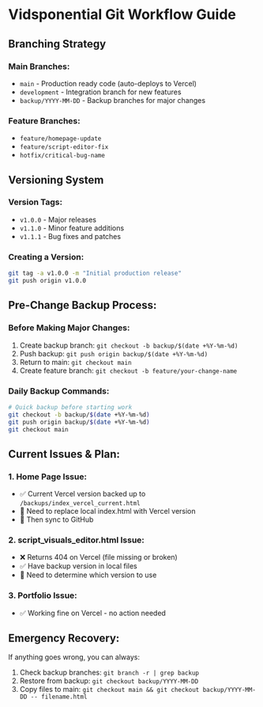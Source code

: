 # Vidsponential Git Workflow Guide

## Branching Strategy

### Main Branches:
- `main` - Production ready code (auto-deploys to Vercel)
- `development` - Integration branch for new features
- `backup/YYYY-MM-DD` - Backup branches for major changes

### Feature Branches:
- `feature/homepage-update`
- `feature/script-editor-fix`
- `hotfix/critical-bug-name`

## Versioning System

### Version Tags:
- `v1.0.0` - Major releases
- `v1.1.0` - Minor feature additions  
- `v1.1.1` - Bug fixes and patches

### Creating a Version:
```bash
git tag -a v1.0.0 -m "Initial production release"
git push origin v1.0.0
```

## Pre-Change Backup Process:

### Before Making Major Changes:
1. Create backup branch: `git checkout -b backup/$(date +%Y-%m-%d)`
2. Push backup: `git push origin backup/$(date +%Y-%m-%d)`
3. Return to main: `git checkout main`
4. Create feature branch: `git checkout -b feature/your-change-name`

### Daily Backup Commands:
```bash
# Quick backup before starting work
git checkout -b backup/$(date +%Y-%m-%d)
git push origin backup/$(date +%Y-%m-%d)
git checkout main
```

## Current Issues & Plan:

### 1. Home Page Issue:
- ✅ Current Vercel version backed up to `/backups/index_vercel_current.html`
- 🔄 Need to replace local index.html with Vercel version
- 🔄 Then sync to GitHub

### 2. script_visuals_editor.html Issue:
- ❌ Returns 404 on Vercel (file missing or broken)
- ✅ Have backup version in local files
- 🔄 Need to determine which version to use

### 3. Portfolio Issue:
- ✅ Working fine on Vercel - no action needed

## Emergency Recovery:
If anything goes wrong, you can always:
1. Check backup branches: `git branch -r | grep backup`
2. Restore from backup: `git checkout backup/YYYY-MM-DD`
3. Copy files to main: `git checkout main && git checkout backup/YYYY-MM-DD -- filename.html`
